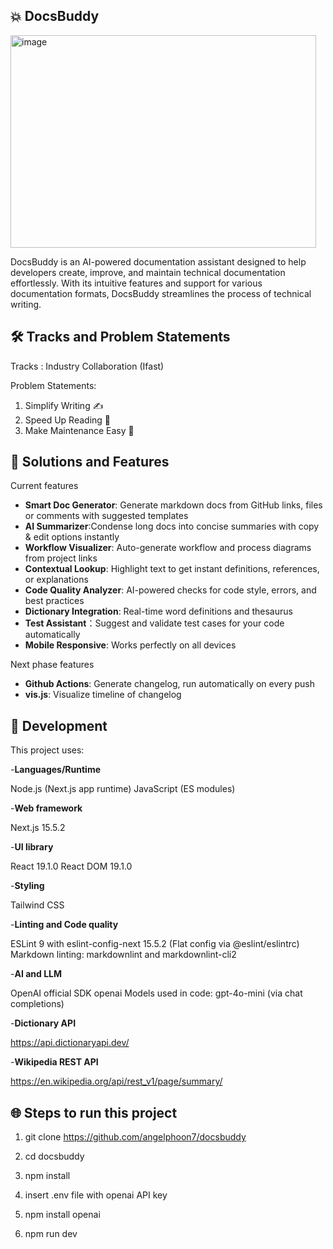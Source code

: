  ## 💥 **DocsBuddy**
 
 
 <img width="489" height="340" alt="image" src="https://github.com/user-attachments/assets/f6ebf033-49ea-48da-97b3-ae0902382f9f" />


DocsBuddy is an AI-powered documentation assistant designed to help developers create, improve, and maintain technical documentation effortlessly. With its intuitive features and support for various documentation formats, DocsBuddy streamlines the process of technical writing.


## 🛠️ **Tracks and Problem Statements**

Tracks : Industry Collaboration (Ifast)

Problem Statements: 
1. Simplify Writing ✍️
2. Speed Up Reading 📖
3. Make Maintenance Easy 🧱



## 🚀 **Solutions and Features**

  Current features
  
- **Smart Doc Generator**: Generate markdown docs from GitHub links, files or comments with suggested templates
- **AI Summarizer**:Condense long docs into concise summaries with copy & edit options instantly
- **Workflow Visualizer**: Auto-generate workflow and process diagrams from project links
- **Contextual Lookup**: Highlight text to get instant definitions, references, or explanations
- **Code Quality Analyzer**: AI-powered checks for code style, errors, and best practices
- **Dictionary Integration**: Real-time word definitions and thesaurus
- **Test Assistant**：Suggest and validate test cases for your code automatically
- **Mobile Responsive**: Works perfectly on all devices



Next phase features

- **Github Actions**: Generate changelog, run automatically on every push
- **vis.js**: Visualize timeline of changelog

## 🔧 **Development**

This project uses:


-**Languages/Runtime**


Node.js (Next.js app runtime)
JavaScript (ES modules)




-**Web framework**

Next.js 15.5.2 



-**UI library**
  
React 19.1.0
React DOM 19.1.0



-**Styling**

Tailwind CSS 



-**Linting and Code quality**

ESLint 9 with eslint-config-next 15.5.2 (Flat config via @eslint/eslintrc)
Markdown linting: markdownlint and markdownlint-cli2



-**AI and LLM**

OpenAI official SDK openai 
Models used in code: gpt-4o-mini (via chat completions)



-**Dictionary API**

https://api.dictionaryapi.dev/



-**Wikipedia REST API**

https://en.wikipedia.org/api/rest_v1/page/summary/



## 🌐 **Steps to run this project**

1. git clone https://github.com/angelphoon7/docsbuddy

2. cd docsbuddy

3. npm install

4. insert .env file with openai API key

5. npm install openai

6. npm run dev



